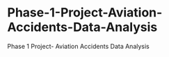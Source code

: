 # Phase-1-Project-Aviation-Accidents-Data-Analysis
Phase 1 Project- Aviation Accidents Data Analysis
